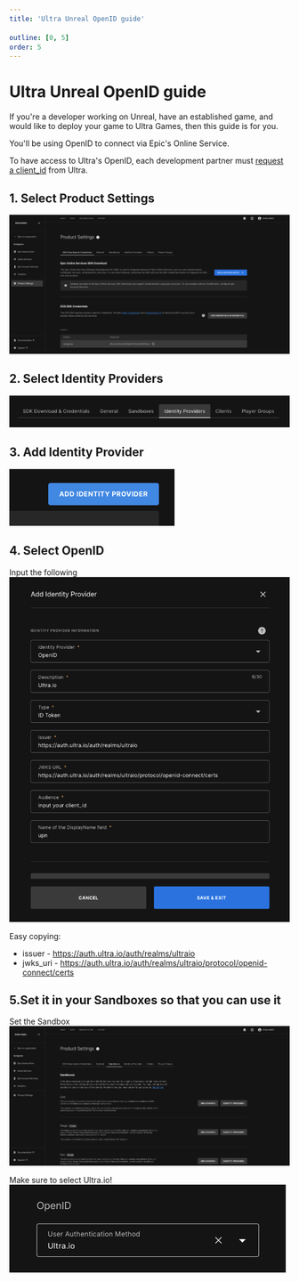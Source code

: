 ```yaml
---
title: 'Ultra Unreal OpenID guide'

outline: [0, 5]
order: 5
---
```


# Ultra Unreal OpenID guide

If you're a developer working on Unreal, have an established game, and would like to deploy your game to Ultra Games, then this guide is for you.

You'll be using OpenID to connect via Epic's Online Service.

To have access to Ultra's OpenID, each development partner must [request a client_id](../web/get-client-id.md) from Ultra.

## 1. Select Product Settings

![](/images/ultra-unreal-OpenID-guide/image2.png)

## 2. Select Identity Providers

![](/images/ultra-unreal-OpenID-guide/image5.png)

## 3. Add Identity Provider

![](/images/ultra-unreal-OpenID-guide/image4.png)

## 4. Select OpenID

Input the following
![](/images/ultra-unreal-OpenID-guide/image3.png)

Easy copying:

-   issuer - https://auth.ultra.io/auth/realms/ultraio
-   jwks_uri - https://auth.ultra.io/auth/realms/ultraio/protocol/openid-connect/certs

## 5.Set it in your Sandboxes so that you can use it

Set the Sandbox
![](/images/ultra-unreal-OpenID-guide/image1.png)

Make sure to select Ultra.io!
![](/images/ultra-unreal-OpenID-guide/image6.png)
